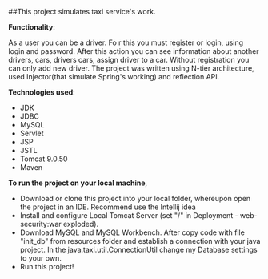 ##This project simulates taxi service's work.

**Functionality**:

  As a user you can be a driver. Fo r this you must register or login, using login and password.
  After this action you can see information about another drivers, cars, drivers cars, assign driver to a car.
  Without registration you can only add new driver.
  The project was written using N-tier architecture, used  Injector(that simulate Spring's working) and reflection API. 

**Technologies used**:
- JDK 
- JDBC
- MySQL
- Servlet
- JSP
- JSTL
- Tomcat 9.0.50
- Maven

**To run the project on your local machine**,
- Download or clone this project into your local folder, whereupon open the project in an IDE. Recommend use the Intellij idea
- Install and configure Local Tomcat Server (set "/" in Deployment - web-security:war exploded).
- Download MySQL and MySQL Workbench. After copy code with file "init_db" from resources folder
and establish a connection with your java project. In the java.taxi.util.ConnectionUtil change my Database settings to your own.
- Run this project!

